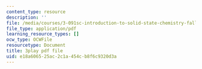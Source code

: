 ```yaml
---
content_type: resource
description: ''
file: /media/courses/3-091sc-introduction-to-solid-state-chemistry-fall-2010/e18a606525ac2c1a454cb8f6c9320d3a_vPQ9a_xIqRg.pdf
file_type: application/pdf
learning_resource_types: []
ocw_type: OCWFile
resourcetype: Document
title: 3play pdf file
uid: e18a6065-25ac-2c1a-454c-b8f6c9320d3a
---
```

